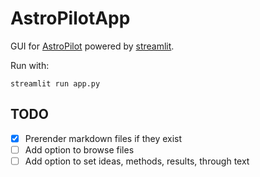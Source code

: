 # AstroPilotApp

GUI for [AstroPilot](https://github.com/AstroPilot-AI/AstroPilot.git) powered by [streamlit](https://streamlit.io).

Run with:

```
streamlit run app.py
```

## TODO

- [x] Prerender markdown files if they exist
- [ ] Add option to browse files
- [ ] Add option to set ideas, methods, results, through text